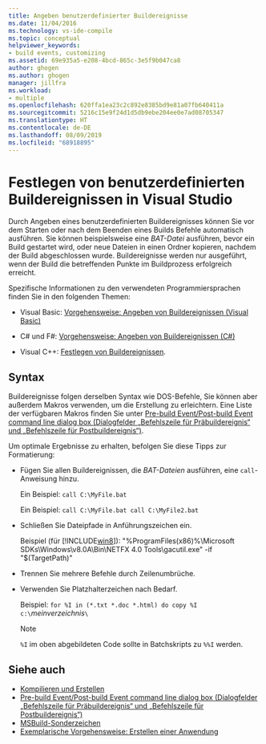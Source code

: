 ```yaml
---
title: Angeben benutzerdefinierter Buildereignisse
ms.date: 11/04/2016
ms.technology: vs-ide-compile
ms.topic: conceptual
helpviewer_keywords:
- build events, customizing
ms.assetid: 69e935a5-e208-4bcd-865c-3e5f9b047ca8
author: ghogen
ms.author: ghogen
manager: jillfra
ms.workload:
- multiple
ms.openlocfilehash: 620ffa1ea23c2c892e8385bd9e81a07fb640411a
ms.sourcegitcommit: 5216c15e9f24d1d5db9ebe204ee0e7ad08705347
ms.translationtype: HT
ms.contentlocale: de-DE
ms.lasthandoff: 08/09/2019
ms.locfileid: "68918895"
---
```

# <a name="specify-custom-build-events-in-visual-studio"></a>Festlegen von benutzerdefinierten Buildereignissen in Visual Studio

Durch Angeben eines benutzerdefinierten Buildereignisses können Sie vor dem Starten oder nach dem Beenden eines Builds Befehle automatisch ausführen. Sie können beispielsweise eine *BAT-Datei* ausführen, bevor ein Build gestartet wird, oder neue Dateien in einen Ordner kopieren, nachdem der Build abgeschlossen wurde. Buildereignisse werden nur ausgeführt, wenn der Build die betreffenden Punkte im Buildprozess erfolgreich erreicht.

Spezifische Informationen zu den verwendeten Programmiersprachen finden Sie in den folgenden Themen:

- Visual Basic: [Vorgehensweise: Angeben von Buildereignissen (Visual Basic)](../ide/how-to-specify-build-events-visual-basic.md)

- C# und F#: [Vorgehensweise: Angeben von Buildereignissen (C#)](../ide/how-to-specify-build-events-csharp.md)

- Visual C++: [Festlegen von Buildereignissen](/cpp/build/specifying-build-events).

## <a name="syntax"></a>Syntax

Buildereignisse folgen derselben Syntax wie DOS-Befehle, Sie können aber außerdem Makros verwenden, um die Erstellung zu erleichtern. Eine Liste der verfügbaren Makros finden Sie unter [Pre-build Event/Post-build Event command line dialog box (Dialogfelder „Befehlszeile für Präbuildereignis“ und „Befehlszeile für Postbuildereignis“)](../ide/reference/pre-build-event-post-build-event-command-line-dialog-box.md).

Um optimale Ergebnisse zu erhalten, befolgen Sie diese Tipps zur Formatierung:

- Fügen Sie allen Buildereignissen, die *BAT-Dateien* ausführen, eine `call`-Anweisung hinzu.

   Ein Beispiel: `call C:\MyFile.bat`

   Ein Beispiel: `call C:\MyFile.bat call C:\MyFile2.bat`

- Schließen Sie Dateipfade in Anführungszeichen ein.

   Beispiel (für [!INCLUDE[win8](../debugger/includes/win8_md.md)]): "%ProgramFiles(x86)%\Microsoft SDKs\Windows\v8.0A\Bin\NETFX 4.0 Tools\gacutil.exe" -if "$(TargetPath)"

- Trennen Sie mehrere Befehle durch Zeilenumbrüche.

- Verwenden Sie Platzhalterzeichen nach Bedarf.

   Beispiel: `for %I in (*.txt *.doc *.html) do copy %I c:\`*meinverzeichnis*`\`

  > [!NOTE]
  > `%I` im oben abgebildeten Code sollte in Batchskripts zu `%%I` werden.

## <a name="see-also"></a>Siehe auch

- [Kompilieren und Erstellen](../ide/compiling-and-building-in-visual-studio.md)
- [Pre-build Event/Post-build Event command line dialog box (Dialogfelder „Befehlszeile für Präbuildereignis“ und „Befehlszeile für Postbuildereignis“)](../ide/reference/pre-build-event-post-build-event-command-line-dialog-box.md)
- [MSBuild-Sonderzeichen](../msbuild/msbuild-special-characters.md)
- [Exemplarische Vorgehensweise: Erstellen einer Anwendung](../ide/walkthrough-building-an-application.md)
